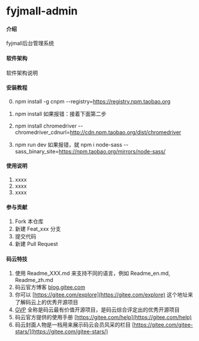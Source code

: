 # fyjmall-admin

#### 介绍
fyjmall后台管理系统

#### 软件架构
软件架构说明


#### 安装教程
0. npm install -g cnpm --registry=https://registry.npm.taobao.org

1. npm install   如果报错：接着下面第二步

2. npm install chromedriver --chromedriver_cdnurl=http://cdn.npm.taobao.org/dist/chromedriver

3. npm run dev
  如果报错，就  npm i node-sass --sass_binary_site=https://npm.taobao.org/mirrors/node-sass/
  


#### 使用说明

1.  xxxx
2.  xxxx
3.  xxxx

#### 参与贡献

1.  Fork 本仓库
2.  新建 Feat_xxx 分支
3.  提交代码
4.  新建 Pull Request


#### 码云特技

1.  使用 Readme\_XXX.md 来支持不同的语言，例如 Readme\_en.md, Readme\_zh.md
2.  码云官方博客 [blog.gitee.com](https://blog.gitee.com)
3.  你可以 [https://gitee.com/explore](https://gitee.com/explore) 这个地址来了解码云上的优秀开源项目
4.  [GVP](https://gitee.com/gvp) 全称是码云最有价值开源项目，是码云综合评定出的优秀开源项目
5.  码云官方提供的使用手册 [https://gitee.com/help](https://gitee.com/help)
6.  码云封面人物是一档用来展示码云会员风采的栏目 [https://gitee.com/gitee-stars/](https://gitee.com/gitee-stars/)
